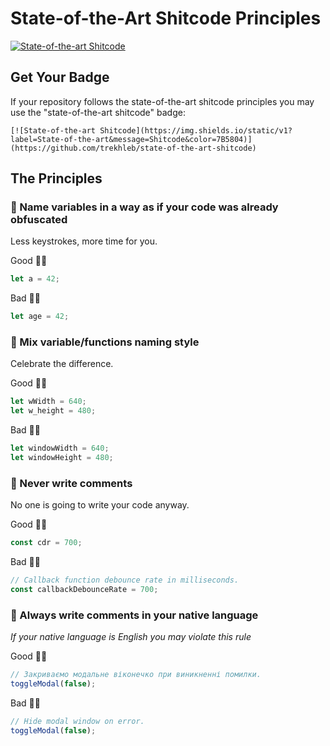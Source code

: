# State-of-the-Art Shitcode Principles

[![State-of-the-art Shitcode](https://img.shields.io/static/v1?label=State-of-the-art&message=Shitcode&color=7B5804)](https://github.com/trekhleb/state-of-the-art-shitcode)

## Get Your Badge

If your repository follows the state-of-the-art shitcode principles you may use the "state-of-the-art shitcode" badge:

```
[![State-of-the-art Shitcode](https://img.shields.io/static/v1?label=State-of-the-art&message=Shitcode&color=7B5804)](https://github.com/trekhleb/state-of-the-art-shitcode)
```

## The Principles

### 💩 Name variables in a way as if your code was already obfuscated

Less keystrokes, more time for you.

Good 👍🏻

```javascript
let a = 42;
```

Bad 👎🏻

```javascript
let age = 42;
```

### 💩 Mix variable/functions naming style

Celebrate the difference.

Good 👍🏻

```javascript
let wWidth = 640;
let w_height = 480;
```

Bad 👎🏻

```javascript
let windowWidth = 640;
let windowHeight = 480;
```

### 💩 Never write comments

No one is going to write your code anyway.

Good 👍🏻

```javascript
const cdr = 700;
```

Bad 👎🏻

```javascript
// Callback function debounce rate in milliseconds.
const callbackDebounceRate = 700;
```

### 💩 Always write comments in your native language

_If your native language is English you may violate this rule_

Good 👍🏻

```javascript
// Закриваємо модальне віконечко при виникненні помилки.
toggleModal(false);
```

Bad 👎🏻

```javascript
// Hide modal window on error.
toggleModal(false);
```